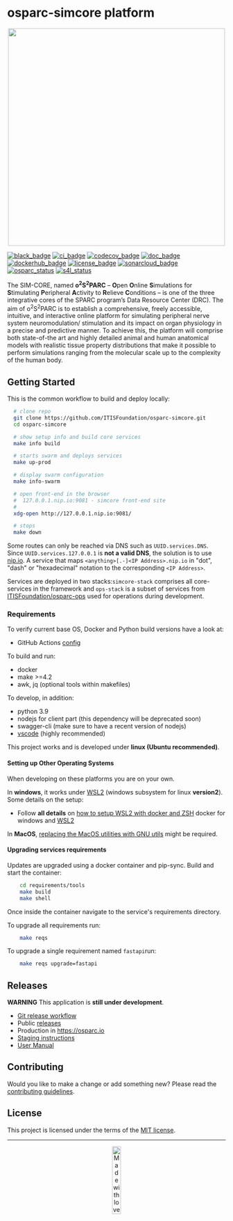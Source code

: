 # osparc-simcore platform

<p align="center">
<img src="https://user-images.githubusercontent.com/32800795/61083844-ff48fb00-a42c-11e9-8e63-fa2d709c8baf.png" width="500">
</p>


<!-- BADGES: LINKS ON CLICK --------------------------------------------------------------->
[![black_badge]](https://github.com/psf/black)
[![ci_badge]](https://github.com/ITISFoundation/osparc-simcore/actions/workflows/ci-testing-deploy.yml)
[![codecov_badge]](https://codecov.io/gh/ITISFoundation/osparc-simcore)
[![doc_badge]](https://itisfoundation.github.io/)
[![dockerhub_badge]](https://hub.docker.com/u/itisfoundation)
[![license_badge]](./LICENSE)
[![sonarcloud_badge]](https://sonarcloud.io/summary/new_code?id=ITISFoundation_osparc-simcore)
[![osparc_status]](https://status.osparc.io")
[![s4l_status]](https://s4llite.statuspage.io)

<!-- BADGES: LINKS TO IMAGES. Default to https://shields.io/ ------------------------------>
[black_badge]:https://img.shields.io/badge/code%20style-black-000000.svg
[ci_badge]:https://github.com/ITISFoundation/osparc-simcore/actions/workflows/ci-testing-deploy.yml/badge.svg
[codecov_badge]:https://codecov.io/gh/ITISFoundation/osparc-simcore/branch/master/graph/badge.svg?token=h1rOE8q7ic
[doc_badge]:https://img.shields.io/website-up-down-green-red/https/itisfoundation.github.io.svg?label=documentation
[dockerhub_badge]:https://img.shields.io/website/https/hub.docker.com/u/itisfoundation.svg?down_color=red&label=docker%20images&up_color=blue
[license_badge]:https://img.shields.io/github/license/ITISFoundation/osparc-simcore
[sonarcloud_badge]:https://sonarcloud.io/api/project_badges/measure?project=ITISFoundation_osparc-simcore&metric=alert_status
[s4l_status]:https://img.shields.io/badge/dynamic/json?label=s4l-lite.io&query=%24.status.description&url=https%3A%2F%2Fdfrzcpn4jp96.statuspage.io%2Fapi%2Fv2%2Fstatus.json
[osparc_status]:https://img.shields.io/badge/dynamic/json?label=osparc.io&query=%24.status.description&url=https%3A%2F%2Fstatus.osparc.io%2Fapi%2Fv2%2Fstatus.json
<!------------------------------------------------------------------------------------------>





The SIM-CORE, named **o<sup>2</sup>S<sup>2</sup>PARC** – **O**pen **O**nline **S**imulations for **S**timulating **P**eripheral **A**ctivity to **R**elieve **C**onditions – is one of the three integrative cores of the SPARC program’s Data Resource Center (DRC).
The aim of o<sup>2</sup>S<sup>2</sup>PARC is to establish a comprehensive, freely accessible, intuitive, and interactive online platform for simulating peripheral nerve system neuromodulation/ stimulation and its impact on organ physiology in a precise and predictive manner.
To achieve this, the platform will comprise both state-of-the art and highly detailed animal and human anatomical models with realistic tissue property distributions that make it possible to perform simulations ranging from the molecular scale up to the complexity of the human body.

## Getting Started

This is the common workflow to build and deploy locally:

```bash
  # clone repo
  git clone https://github.com/ITISFoundation/osparc-simcore.git
  cd osparc-simcore

  # show setup info and build core services
  make info build

  # starts swarm and deploys services
  make up-prod

  # display swarm configuration
  make info-swarm

  # open front-end in the browser
  #  127.0.0.1.nip.io:9081 - simcore front-end site
  #
  xdg-open http://127.0.0.1.nip.io:9081/

  # stops
  make down
```

Some routes can only be reached via DNS such as `UUID.services.DNS`. Since `UUID.services.127.0.0.1` is **not a valid DNS**, the solution is to use [nip.io](https://nip.io/). A service that maps ``<anything>[.-]<IP Address>.nip.io`` in "dot", "dash" or "hexadecimal" notation to the corresponding ``<IP Address>``.

Services are deployed in two stacks:``simcore-stack`` comprises all core-services in the framework and ``ops-stack`` is a subset of services from [ITISFoundation/osparc-ops](https://github.com/ITISFoundation/osparc-ops) used for operations during development.

### Requirements

To verify current base OS, Docker and Python build versions have a look at:

- GitHub Actions [config](.github/workflows/ci-testing-deploy.yml)

To build and run:

- docker
- make >=4.2
- awk, jq (optional tools within makefiles)

To develop, in addition:

- python 3.9
- nodejs for client part (this dependency will be deprecated soon)
- swagger-cli (make sure to have a recent version of nodejs)
- [vscode] (highly recommended)

This project works and is developed under **linux (Ubuntu recommended)**.

#### Setting up Other Operating Systems

When developing on these platforms you are on your own.

In **windows**, it works under [WSL2] (windows subsystem for linux **version2**). Some details on the setup:

- Follow **all details** on [how to setup WSL2 with docker and ZSH](https://nickymeuleman.netlify.app/blog/linux-on-windows-wsl2-zsh-docker) docker for windows and [WSL2]

In **MacOS**, [replacing the MacOS utilities with GNU utils](https://apple.stackexchange.com/a/69332) might be required.

#### Upgrading services requirements

Updates are upgraded using a docker container and pip-sync.
Build and start the container:

```bash
    cd requirements/tools
    make build
    make shell
```

Once inside the container navigate to the service's requirements directory.

To upgrade all requirements run:

```bash
    make reqs
```

To upgrade a single requirement named `fastapi`run:

```bash
    make reqs upgrade=fastapi
```

## Releases

**WARNING** This application is **still under development**.

- [Git release workflow](docs/releasing-workflow-instructions.md)
- Public [releases](https://github.com/ITISFoundation/osparc-simcore/releases)
- Production in https://osparc.io
- [Staging instructions](docs/releasing-workflow-instructions.md#staging-example)
- [User Manual](https://itisfoundation.github.io/osparc-manual/)

## Contributing

Would you like to make a change or add something new? Please read the [contributing guidelines](CONTRIBUTING.md).

## License

This project is licensed under the terms of the [MIT license](LICENSE).

---

<p align="center">
<image src="https://github.com/ITISFoundation/osparc-simcore-python-client/blob/4e8b18494f3191d55f6692a6a605818aeeb83f95/docs/_media/mwl.png" alt="Made with love at www.z43.swiss" width="20%" />
</p>

<!-- ADD REFERENCES BELOW AND KEEP THEM IN ALPHABETICAL ORDER -->
[chocolatey]:https://chocolatey.org/
[vscode]:https://code.visualstudio.com/
[WSL2]:https://docs.microsoft.com/en-us/windows/wsl
